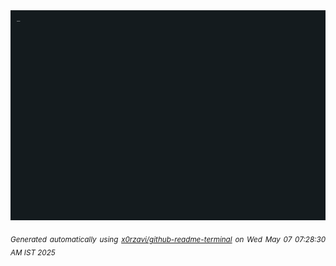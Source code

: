 <div align="justify">
<picture>
    <source media="(prefers-color-scheme: dark)" srcset="./output.gif">
    <source media="(prefers-color-scheme: light)" srcset="./output.gif">
    <img alt="GIFOS" src="output.gif">
</picture>

<sub><i>Generated automatically using [x0rzavi/github-readme-terminal](https://github.com/x0rzavi/github-readme-terminal) on Wed May 07 07:28:30 AM IST 2025</i></sub>

<!-- <details>
<summary>More details</summary>

</details> -->
</div>

<!-- Image deletion URL: NONE -->